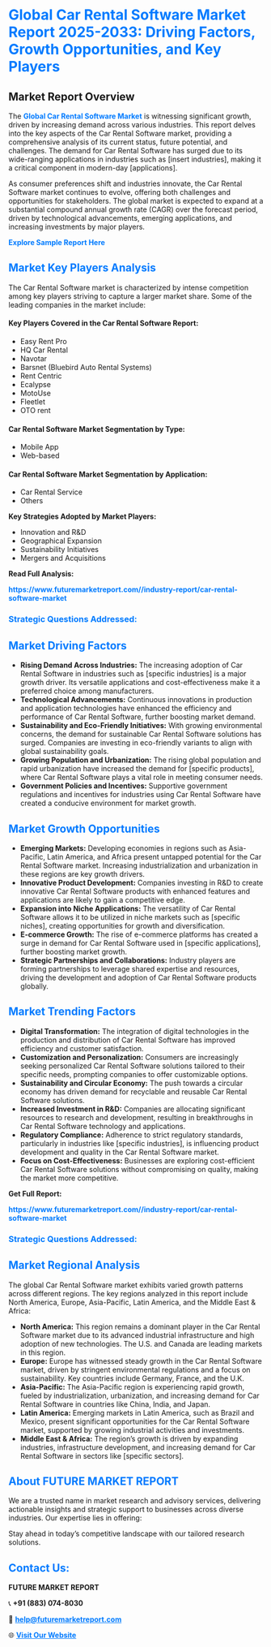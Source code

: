 <h1 style="color: #007BFF;">Global Car Rental Software Market Report 2025-2033: Driving Factors, Growth Opportunities, and Key Players</h1>

<section id="overview">
<h2>Market Report Overview</h2>
<p>The <a href="https://www.futuremarketreport.com//industry-report/car-rental-software-market" style="color: #007BFF; text-decoration: none;"><strong>Global Car Rental Software Market</strong></a> is witnessing significant growth, driven by increasing demand across various industries. This report delves into the key aspects of the Car Rental Software market, providing a comprehensive analysis of its current status, future potential, and challenges. The demand for Car Rental Software has surged due to its wide-ranging applications in industries such as [insert industries], making it a critical component in modern-day [applications].</p>
<p>As consumer preferences shift and industries innovate, the Car Rental Software market continues to evolve, offering both challenges and opportunities for stakeholders. The global market is expected to expand at a substantial compound annual growth rate (CAGR) over the forecast period, driven by technological advancements, emerging applications, and increasing investments by major players.</p>
</section>

<section id="overview">
<p><a href="https://www.futuremarketreport.com//request-sample/reportId=56649" style="color: #007BFF; text-decoration: none;"><strong>Explore Sample Report Here</strong></a></p>
</section>

<section id="key-players">
<h2 style="color: #007BFF;">Market Key Players Analysis</h2>
<p>The Car Rental Software market is characterized by intense competition among key players striving to capture a larger market share. Some of the leading companies in the market include:</p>
<h4>Key Players Covered in the Car Rental Software Report:</h4>
<ul><li>Easy Rent Pro</li><li>HQ Car Rental</li><li>Navotar</li><li>Barsnet (Bluebird Auto Rental Systems)</li><li>Rent Centric</li><li>Ecalypse</li><li>MotoUse</li><li>Fleetlet</li><li>OTO rent</li></ul>
<h4>Car Rental Software Market Segmentation by Type:</h4>
<ul><li>Mobile App</li><li>Web-based</li></ul>

<h4>Car Rental Software Market Segmentation by Application:</h4>
<ul><li>Car Rental Service</li><li>Others</li></ul>
<p><strong>Key Strategies Adopted by Market Players:</strong></p>
<ul>
<li>Innovation and R&D</li>
<li>Geographical Expansion</li>
<li>Sustainability Initiatives</li>
<li>Mergers and Acquisitions</li>
</ul>
</section>

<section>
<p><strong>Read Full Analysis: </strong></p><a href="https://www.futuremarketreport.com//industry-report/car-rental-software-market" style="color: #007BFF; text-decoration: none;"><strong>https://www.futuremarketreport.com//industry-report/car-rental-software-market</strong></a>
<h3 style="color: #007BFF;">Strategic Questions Addressed:</h3>
</section>

<section id="driving-factors">
<h2 style="color: #007BFF;">Market Driving Factors</h2>
<ul>
<li><strong>Rising Demand Across Industries:</strong> The increasing adoption of Car Rental Software in industries such as [specific industries] is a major growth driver. Its versatile applications and cost-effectiveness make it a preferred choice among manufacturers.</li>
<li><strong>Technological Advancements:</strong> Continuous innovations in production and application technologies have enhanced the efficiency and performance of Car Rental Software, further boosting market demand.</li>
<li><strong>Sustainability and Eco-Friendly Initiatives:</strong> With growing environmental concerns, the demand for sustainable Car Rental Software solutions has surged. Companies are investing in eco-friendly variants to align with global sustainability goals.</li>
<li><strong>Growing Population and Urbanization:</strong> The rising global population and rapid urbanization have increased the demand for [specific products], where Car Rental Software plays a vital role in meeting consumer needs.</li>
<li><strong>Government Policies and Incentives:</strong> Supportive government regulations and incentives for industries using Car Rental Software have created a conducive environment for market growth.</li>
</ul>
</section>

<section id="growth-opportunities">
<h2 style="color: #007BFF;">Market Growth Opportunities</h2>
<ul>
<li><strong>Emerging Markets:</strong> Developing economies in regions such as Asia-Pacific, Latin America, and Africa present untapped potential for the Car Rental Software market. Increasing industrialization and urbanization in these regions are key growth drivers.</li>
<li><strong>Innovative Product Development:</strong> Companies investing in R&D to create innovative Car Rental Software products with enhanced features and applications are likely to gain a competitive edge.</li>
<li><strong>Expansion into Niche Applications:</strong> The versatility of Car Rental Software allows it to be utilized in niche markets such as [specific niches], creating opportunities for growth and diversification.</li>
<li><strong>E-commerce Growth:</strong> The rise of e-commerce platforms has created a surge in demand for Car Rental Software used in [specific applications], further boosting market growth.</li>
<li><strong>Strategic Partnerships and Collaborations:</strong> Industry players are forming partnerships to leverage shared expertise and resources, driving the development and adoption of Car Rental Software products globally.</li>
</ul>
</section>

<section id="trending-factors">
<h2 style="color: #007BFF;">Market Trending Factors</h2>
<ul>
<li><strong>Digital Transformation:</strong> The integration of digital technologies in the production and distribution of Car Rental Software has improved efficiency and customer satisfaction.</li>
<li><strong>Customization and Personalization:</strong> Consumers are increasingly seeking personalized Car Rental Software solutions tailored to their specific needs, prompting companies to offer customizable options.</li>
<li><strong>Sustainability and Circular Economy:</strong> The push towards a circular economy has driven demand for recyclable and reusable Car Rental Software solutions.</li>
<li><strong>Increased Investment in R&D:</strong> Companies are allocating significant resources to research and development, resulting in breakthroughs in Car Rental Software technology and applications.</li>
<li><strong>Regulatory Compliance:</strong> Adherence to strict regulatory standards, particularly in industries like [specific industries], is influencing product development and quality in the Car Rental Software market.</li>
<li><strong>Focus on Cost-Effectiveness:</strong> Businesses are exploring cost-efficient Car Rental Software solutions without compromising on quality, making the market more competitive.</li>
</ul>
</section>

<section>
<p><strong>Get Full Report: </strong></p><a href="https://www.futuremarketreport.com//industry-report/car-rental-software-market" style="color: #007BFF; text-decoration: none;"><strong>https://www.futuremarketreport.com//industry-report/car-rental-software-market</strong></a>
<h3 style="color: #007BFF;">Strategic Questions Addressed:</h3>
</section>


<section id="regional-analysis">
<h2 style="color: #007BFF;">Market Regional Analysis</h2>
<p>The global Car Rental Software market exhibits varied growth patterns across different regions. The key regions analyzed in this report include North America, Europe, Asia-Pacific, Latin America, and the Middle East & Africa:</p>
<ul>
<li><strong>North America:</strong> This region remains a dominant player in the Car Rental Software market due to its advanced industrial infrastructure and high adoption of new technologies. The U.S. and Canada are leading markets in this region.</li>
<li><strong>Europe:</strong> Europe has witnessed steady growth in the Car Rental Software market, driven by stringent environmental regulations and a focus on sustainability. Key countries include Germany, France, and the U.K.</li>
<li><strong>Asia-Pacific:</strong> The Asia-Pacific region is experiencing rapid growth, fueled by industrialization, urbanization, and increasing demand for Car Rental Software in countries like China, India, and Japan.</li>
<li><strong>Latin America:</strong> Emerging markets in Latin America, such as Brazil and Mexico, present significant opportunities for the Car Rental Software market, supported by growing industrial activities and investments.</li>
<li><strong>Middle East & Africa:</strong> The region’s growth is driven by expanding industries, infrastructure development, and increasing demand for Car Rental Software in sectors like [specific sectors].</li>
</ul>
</section>

<footer>
<h2 style="color: #007BFF;">About FUTURE MARKET REPORT</h2>
<p>We are a trusted name in market research and advisory services, delivering actionable insights and strategic support to businesses across diverse industries. Our expertise lies in offering:</p>

<p>Stay ahead in today’s competitive landscape with our tailored research solutions.</p>

<h2 style="color: #007BFF;">Contact Us:</h2>
<p><strong>FUTURE MARKET REPORT</strong></p>
<p>📞 <strong>+91 (883) 074-8030</strong></p>
<p>📧 <strong><a href="mailto:help@futuremarketreport.com" style="color: #007BFF;">help@futuremarketreport.com</a></strong></p>
<p>🌐 <strong><a href="https://www.futuremarketreport.com/" style="color: #007BFF;">Visit Our Website</a></strong></p>
</footer>